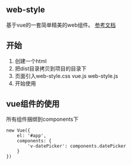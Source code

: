 ## web-style
基于vue的一套简单精美的web组件。
<a href="http://cycgit.coding.me/ws-document/">
参考文档
</a>

## 开始

1. 创建一个html
1. 把dist目录拷贝到项目的目录下
1. 页面引入web-style.css vue.js web-style.js
1. 开始使用


## vue组件的使用

所有组件捆绑到components下


```
new Vue({
    el: '#app',
    components: {
        'v-datePicker': components.datePicker
    }
})
```